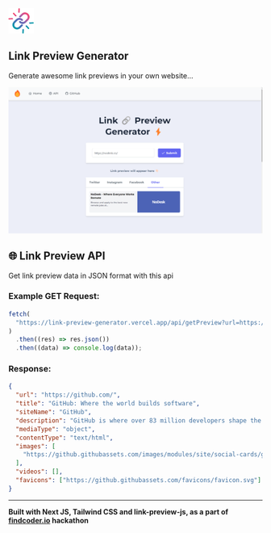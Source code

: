 <img src="https://raw.githubusercontent.com/rohitdhas/link-preview-generator/main/public/logo.png" width="50px" height="50px">

## Link Preview Generator

Generate awesome link previews in your own website...

![Banner](https://raw.githubusercontent.com/rohitdhas/link-preview-generator/main/public/link-preview-banner.png)

## 🌐 Link Preview API

Get link preview data in JSON format with this api

### Example GET Request:

```js
fetch(
  "https://link-preview-generator.vercel.app/api/getPreview?url=https://github.com"
)
  .then((res) => res.json())
  .then((data) => console.log(data));
```

### Response:

```json
{
  "url": "https://github.com/",
  "title": "GitHub: Where the world builds software",
  "siteName": "GitHub",
  "description": "GitHub is where over 83 million developers shape the future of software, together. Contribute to the open source community, manage your Git repositories, review code like a pro, track bugs and features, power your CI/CD and DevOps workflows, and secure code before you commit it.",
  "mediaType": "object",
  "contentType": "text/html",
  "images": [
    "https://github.githubassets.com/images/modules/site/social-cards/github-social.png"
  ],
  "videos": [],
  "favicons": ["https://github.githubassets.com/favicons/favicon.svg"]
}
```

---

<b>Built with Next JS, Tailwind CSS and link-preview-js, as a part of <a href="https://findcoder.io">findcoder.io</a> hackathon</b>
